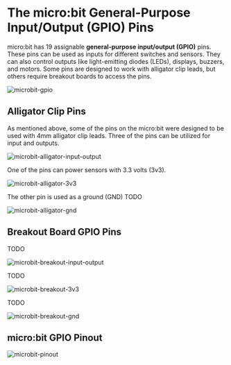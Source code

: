 # The micro:bit General-Purpose Input/Output (GPIO) Pins 

micro:bit has 19 assignable **general-purpose input/output (GPIO)** pins. These pins can be used as inputs for different switches and sensors. They can also control outputs like light-emitting diodes (LEDs), displays, buzzers, and motors. Some pins are designed to work with alligator clip leads, but others require breakout boards to access the pins.

![microbit-gpio](assets/microbit-gpio.png)

## Alligator Clip Pins

As mentioned above, some of the pins on the micro:bit were designed to be used with 4mm alligator clip leads. Three of the pins can be utilized for input and outputs.

![microbit-alligator-input-output](assets/microbit-alligator-input-output.png)

One of the pins can power sensors with 3.3 volts (3v3).

![microbit-alligator-3v3](assets/microbit-alligator-3v3.png)

The other pin is used as a ground (GND) TODO

![microbit-alligator-gnd](assets/microbit-alligator-gnd.png)

## Breakout Board GPIO Pins

TODO

![microbit-breakout-input-output](assets/microbit-breakout-input-output.png)

TODO

![microbit-breakout-3v3](assets/microbit-breakout-3v3.png)

TODO

![microbit-breakout-gnd](assets/microbit-breakout-gnd.png)

## micro:bit GPIO Pinout



![microbit-pinout](assets/microbit-pinout.png)
